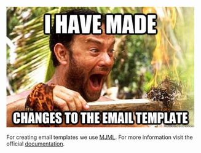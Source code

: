 ![Email Template](/img/email_template_meme.jpg)

For creating email templates we use [MJML](https://mjml.io/getting-started-onboard). For more information visit the official [documentation](https://documentation.mjml.io/).
